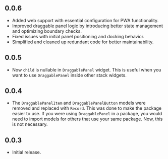 ## 0.0.6
- Added web support with essential configuration for PWA functionality.  
- Improved draggable panel logic by introducing better state management and optimizing boundary checks.  
- Fixed issues with initial panel positioning and docking behavior.  
- Simplified and cleaned up redundant code for better maintainability.  

## 0.0.5

- Now `child` is nullable in `DraggablePanel` widget. This is useful when you want to use `DraggablePanel` inside other stack widgets.

## 0.0.4

- The `DraggablePanelItem` and `DraggablePanelButton` models were removed and replaced with `Record`.
This was done to make the package easier to use. If you were using `DraggablePanel` in a package, you would need to import models for others that use your same package. Now, this is not necessary.

## 0.0.3

- Initial release.